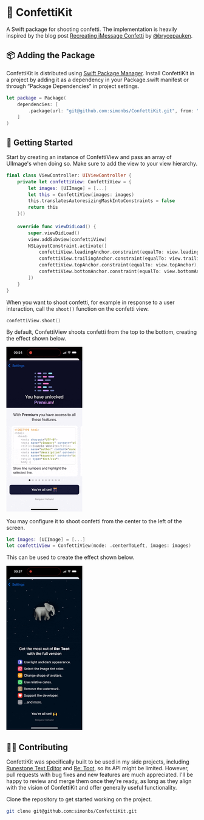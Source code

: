 # 🎊 ConfettiKit

A Swift package for shooting confetti. The implementation is heavily inspired by the blog post [Recreating iMessage Confetti](https://bryce.co/recreating-imessage-confetti/) by [@brycepauken](https://twitter.com/brycepauken).

## 📦 Adding the Package

ConfettiKit is distributed using [Swift Package Manager](https://www.swift.org/documentation/package-manager/). Install ConfettiKit in a project by adding it as a dependency in your Package.swift manifest or through “Package Dependencies” in project settings.

```swift
let package = Package(
    dependencies: [
        .package(url: "git@github.com:simonbs/ConfettiKit.git", from: "1.0.0")
    ]
)
```

## 🚀 Getting Started

Start by creating an instance of ConfettiView and pass an array of UIImage's when doing so. Make sure to add the view to your view hierarchy.

```swift
final class ViewController: UIViewController {
    private let confettiView: ConfettiView = {
        let images: [UIImage] = [...]
        let this = ConfettiView(images: images)
        this.translatesAutoresizingMaskIntoConstraints = false
        return this
    }()

    override func viewDidLoad() {
        super.viewDidLoad()
        view.addSubview(confettiView)
        NSLayoutConstraint.activate([
            confettiView.leadingAnchor.constraint(equalTo: view.leadingAnchor),
            confettiView.trailingAnchor.constraint(equalTo: view.trailingAnchor),
            confettiView.topAnchor.constraint(equalTo: view.topAnchor),
            confettiView.bottomAnchor.constraint(equalTo: view.bottomAnchor)
        ])
    }
}
```

When you want to shoot confetti, for example in response to a user interaction, call the `shoot()` function on the confetti view.

```swift
confettiView.shoot()
```

By default, ConfettiView shoots confetti from the top to the bottom, creating the effect shown below.

<img width="200" src="confettiview-toptobottom.gif" />

You may configure it to shoot confetti from the center to the left of the screen.

```swift
let images: [UIImage] = [...]
let confettiView = ConfettiView(mode: .centerToLeft, images: images)
```

This can be used to create the effect shown below.

<img width="200" src="confettiview-centertoleft.gif" />

## 👨‍💻 Contributing

ConfettiKit was specifically built to be used in my side projects, including [Runestone Text Editor](https://apps.apple.com/us/app/runestone-editor/id1548193893) and [Re: Toot](https://apps.apple.com/us/app/re-toot/id1661697436), so its API might be limited. However, pull requests with bug fixes and new features are much appreciated. I'll be happy to review and merge them once they're ready, as long as they align with the vision of ConfettiKit and offer generally useful functionality.

Clone the repository to get started working on the project.

```bash
git clone git@github.com:simonbs/ConfettiKit.git
```
